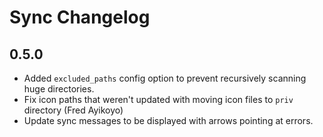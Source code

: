 # Sync Changelog

## 0.5.0

- Added `excluded_paths` config option to prevent recursively scanning huge directories.
- Fix icon paths that weren't updated with moving icon files to `priv` directory (Fred Ayikoyo)
- Update sync messages to be displayed with arrows pointing at errors.
